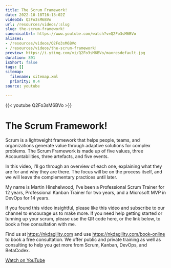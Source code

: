 ```yaml
---
title: The Scrum Framework!
date: 2022-10-18T16:13:02Z
videoId: Q2Fo3sM6BVo
url: /resources/videos/:slug
slug: the-scrum-framework!
canonicalUrl: https://www.youtube.com/watch?v=Q2Fo3sM6BVo
aliases:
- /resources/videos/Q2Fo3sM6BVo
- /resources/videos/the-scrum-framework!
preview: https://i.ytimg.com/vi/Q2Fo3sM6BVo/maxresdefault.jpg
duration: 891
isShort: false
tags: []
sitemap:
  filename: sitemap.xml
  priority: 0.4
source: youtube

---
```


{{< youtube Q2Fo3sM6BVo >}}

# The Scrum Framework!

Scrum is a lightweight framework that helps people, teams, and organizations generate value through adaptive solutions for complex problems. The Scrum Framework is made up of five values, three Accountabilities, three artefacts, and five events. 

In this video, I'll go through an overview of each one, explaining what they are for and why they are there. The focus will be on the process itself, and we will leave the complementary practices until later.

My name is Martin Hinshelwood, I’ve been a Professional Scrum Trainer for 12 years, Professional Kanban Trainer for two years, and a Microsoft MVP in DevOps for 14 years.

If you found this video insightful, please like this video and subscribe to our channel to encourage us to make more. If you need help getting started or tunning up your scrum, please use the QR code here, or the link below, to book a free consultation with me.

Find us at https://nkdagility.com and use https://nkdagility.com/book-online to book a free consultation. We offer public and private training as well as consulting to help you get more from Scrum, Kanban, DevOps, and BetaCodex.

[Watch on YouTube](https://www.youtube.com/watch?v=Q2Fo3sM6BVo)
